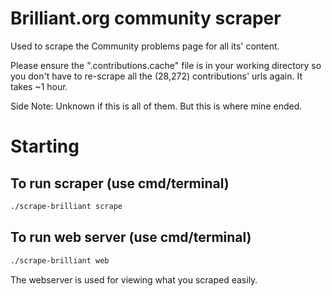 # Brilliant.org community scraper
Used to scrape the Community problems page for all its' content.

Please ensure the ".contributions.cache" file is in your working directory so you don't have to re-scrape all the (28,272) contributions' urls again. It takes ~1 hour.

Side Note: Unknown if this is all of them. But this is where mine ended.

# Starting

## To run scraper (use cmd/terminal)
```bash
./scrape-brilliant scrape
```

## To run web server (use cmd/terminal)
```bash
./scrape-brilliant web
```

The webserver is used for viewing what you scraped easily.
